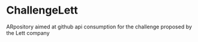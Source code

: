 # ChallengeLett
 ARpository aimed at github api consumption for the challenge proposed by the Lett company
